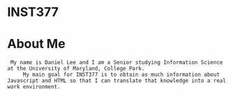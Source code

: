 # INST377
  # About Me
     My name is Daniel Lee and I am a Senior studying Information Science at the University of Maryland, College Park.
         My main goal for INST377 is to obtain as much information about Javascript and HTML so that I can translate that knowledge into a real work environment.
  
